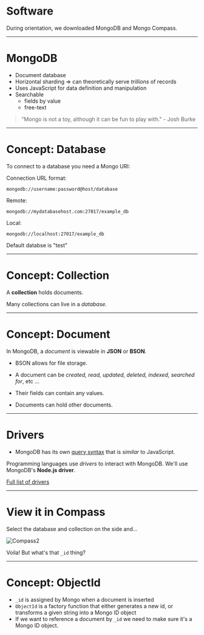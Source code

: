 # Software

During orientation, we downloaded MongoDB and Mongo Compass.

---

# MongoDB 

* Document database 
* Horizontal sharding => can theoretically serve *trillions* of records
* Uses JavaScript for data definition and manipulation
* Searchable 
    * fields by value 
    * free-text 

> "Mongo is not a toy, although it can be fun to play with." - Josh Burke

---

# Concept: Database

To connect to a database you need a Mongo URI:

Connection URL format:

```
mongodb://username:password@host/database
```

Remote:

```
mongodb://mydatabasehost.com:27017/example_db
```

Local:

```
mongodb://localhost:27017/example_db
```

Default databse is "test"

---

# Concept: Collection

A **collection** holds documents. 

Many collections can live in a *database*.

---

# Concept: Document

In MongoDB, a *document* is viewable in **JSON** or **BSON**.
- BSON allows for file storage.

- A document can be *created, read, updated, deleted, indexed, searched for*, etc ...

- Their fields can contain any values.

- Documents can hold other documents. 

---

# Drivers
* MongoDB has its own [query syntax](https://docs.mongodb.com/manual/tutorial/query-documents/) that is *similar* to JavaScript.

Programming languages use *drivers* to interact with MongoDB. 
We'll use MongoDB's **Node.js driver**.

[Full list of drivers](https://docs.mongodb.com/drivers/)

---

# View it in Compass

Select the database and collection on the side and...

![Compass2](https://res.cloudinary.com/btvca/image/upload/v1626359023/curriculum/Compass2_azhhmk.png)

Voila! But what's that `_id` thing?

---

# Concept: ObjectId

- `_id` is assigned by Mongo when a document is inserted
- `ObjectId` is a factory function that either generates a new id, or transforms a given string into a Mongo ID object
- If we want to reference a document by `_id` we need to make sure it's a Mongo ID object.
